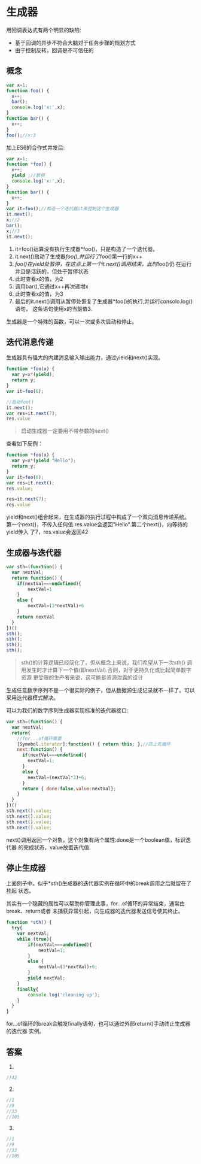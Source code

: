 # 生成器
用回调表达式有两个明显的缺陷:
+ 基于回调的异步不符合大脑对于任务步骤的规划方式
+ 由于控制反转，回调是不可信任的

## 概念
```javascript
var x=1;
function foo() {
  x++;
  bar();
  console.log('x:',x);
}
function bar() {
  x++;
}
foo();//x:3
```
加上ES6的合作式并发后:
```javascript
var x=1;
function *foo() {
  x++;
  yield ;//暂停
  console.log('x:',x);
}
function bar() {
  x++;
}
var it=foo();//构造一个迭代器it来控制这个生成器
it.next();
x;//2
bar();
x;//3
it.next();
```
1. it=foo()运算没有执行生成器*foo()，只是构造了一个迭代器。
2. it.next()启动了生成器*foo(),并运行了*foo()第一行的x++
3. *foo()在yield处暂停，在这点上第一个it.next()调用结束。此时*foo()仍
在运行并且是活跃的，但处于暂停状态
4. 此时查看x的值，为2
5. 调用bar(),它通过x++再次递增x
6. 此时查看x的值，为3
7. 最后的it.next()调用从暂停处恢复了生成器*foo()的执行,并运行consolo.log()语句，
这条语句使用x的当前值3.

生成器是一个特殊的函数，可以一次或多次启动和停止。

## 迭代消息传递
生成器具有强大的内建消息输入输出能力，通过yield和next()实现。
```javascript
function *foo(x) {
  var y=x*(yield);
  return y;
}
var it=foo(6);

//启动foo()
it.next();
var res=it.next(7);
res.value
```
> 启动生成器一定要用不带参数的next()

查看如下反例：
```javascript
function *foo(x) {
  var y=x*(yield "Hello");
  return y;
}
var it=foo(6);
var res=it.next();
res.value;

res=it.next(7);
res.value
```
yield和next()组合起来，在生成器的执行过程中构成了一个双向消息传递系统。
第一个next()，不传入任何值.res.value会返回"Hello".第二个next()，向等待的yield传入
了7，res.value会返回42

## 生成器与迭代器
```javascript
var sth=(function() {
  var nextVal;
  return function() {
    if(nextVal===undefined){
    	nextVal=1
    }
    else {
    	nextVal=(3*nextVal)+6
    }
    return nextVal
  }
})()
sth();
sth();
sth();
sth();
```
> sth()的计算逻辑已经简化了，但从概念上来说，我们希望从下一次sth()
调用发生时才计算下一个值(即nextVal).否则，对于更持久化或比起简单数字资源
更受限的生产者来说，这可能是资源泄露的设计

生成任意数字序列不是一个很实际的例子，但从数据源生成记录就不一样了。可以
采用迭代器模式解决。

可以为我们的数字序列生成器实现标准的迭代器接口:
```javascript
var sth=(function() {
  var nextVal;
  return{
  	//for...of循环需要
  	[Symobol.iterator]:function() { return this; },//防止死循环
  	next:function() {
  	  if(nextVal===undefined){
  	  	nextVal=1;
  	  }
  	  else {
  	  	nextVal=(nextVal*3)+6;
  	  }
  	  return { done:false,value:nextVal}; 
  	}
  }
})()
sth.next().value;
sth.next().value;
sth.next().value;
sth.next().value;
```
next()调用返回一个对象，这个对象有两个属性:done是一个boolean值，标识迭代器
的完成状态，value放置迭代值.

## 停止生成器
上面例子中。似乎*sth()生成器的迭代器实例在循环中的break调用之后就留在了挂起
状态。

其实有一个隐藏的属性可以帮助你管理此事，for...of循环的异常结束，通常由break、return或者
未捕获异常引起，向生成器的迭代器发送信号使其终止。
```javascript
function *sth() {
  try{
  	var nextVal;
  	while (true){
  		if(nextVal===undefined){
  			nextVal=1;
  		}
  		else {
  			nextVal=(3*nextVal)+6;
  		}
  		yield nextVal;
  	} 
  	finally{
  		console.log('cleaning up');
  	}
  }
}
```
for...of循环的break会触发finally语句，也可以通过外部return()手动终止生成器的迭代器
实例。

## 答案
1. 
```javascript
//42
```
2.
```javascript
//1
//9
//33
//105
```
3.
```javascript
//1
//9
//33
//105
```
